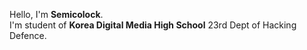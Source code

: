 Hello, I'm **Semicolock**.  
I'm student of **Korea Digital Media High School** 23rd Dept of Hacking Defence.  
